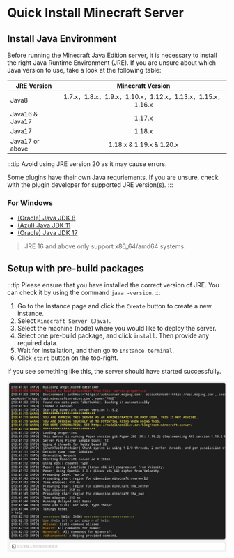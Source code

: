 # Quick Install Minecraft Server

## Install Java Environment

Before running the Minecraft Java Edition server, it is necessary to install the right Java Runtime Environment (JRE). If you are unsure about which Java version to use, take a look at the following table:

| JRE Version     |                         Minecraft Version                          |
| --------------- | :---------------------------------------------------------: |
| Java8           | 1.7.x，1.8.x，1.9.x，1.10.x，1.12.x，1.13.x，1.15.x，1.16.x |
| Java16 & Java17 |                           1.17.x                            |
| Java17          |                           1.18.x                            |
| Java17 or above |                  1.18.x & 1.19.x & 1.20.x                   |

:::tip
Avoid using JRE version 20 as it may cause errors.

Some plugins have their own Java requriements. If you are unsure, check with the plugin developer for supported JRE version(s).
:::

### For Windows

- [(Oracle) Java JDK 8](https://repo.huaweicloud.com/java/jdk/8u202-b08/jdk-8u202-windows-x64.exe)
- [(Azul) Java JDK 11](https://cdn.azul.com/zulu/bin/zulu11.62.17-ca-jdk11.0.18-win_x64.msi)
- [(Oracle) Java JDK 17](https://download.oracle.com/java/17/latest/jdk-17_windows-x64_bin.exe)

> JRE 16 and above only support x86_64/amd64 systems.

## Setup with pre-build packages

:::tip
Please ensure that you have installed the correct version of JRE. You can check it by using the command `java -version`.
:::

1. Go to the Instance page and click the `Create` button to create a new instance.
2. Select `Minecraft Server (Java)`.
3. Select the machine (node) where you would like to deploy the server.
4. Select one pre-build package, and click `install`. Then provide any required data.
5. Wait for installation, and then go to `Instance terminal`.
6. Click `start` button on the top-right.

If you see something like this, the server should have started successfully.

![Successful Startup](images/java_setup.png)
